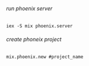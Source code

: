 ###### run phoenix server

 ```iex -S mix phoenix.server```
 
 
###### create phoneix project

```mix.phoenix.new #project_name``` 
